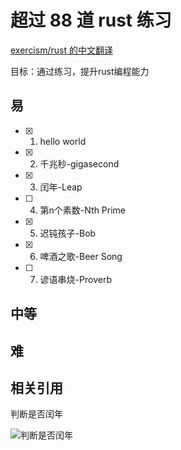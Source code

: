 # 超过 88 道 rust 练习

[exercism/rust 的中文翻译](https://llever.com/exercism-rust-zh/index.html)

目标：通过练习，提升rust编程能力

## 易
- [x] 1. hello world
- [x] 2. 千兆秒-gigasecond
- [x] 3. 闰年-Leap
- [ ] 4. 第n个素数-Nth Prime
- [x] 5. 迟钝孩子-Bob
- [x] 6. 啤酒之歌-Beer Song
- [ ] 7. 谚语串烧-Proverb

## 中等

## 难


## 相关引用

判断是否闰年

![判断是否闰年](https://upload.wikimedia.org/wikipedia/commons/9/90/%E9%96%8F%E5%B9%B4%E6%BC%94%E7%AE%97%E6%B3%95.png)